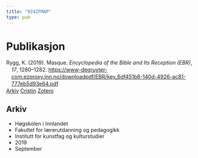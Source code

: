 ```yaml
---
title: "9Z4ZFMAP"
type: pub
---
```

<h1>Publikasjon</h1>
<article id="csl-bib-container-9Z4ZFMAP" class="csl-bib-container">
  <div class="csl-bib-body" style="line-height: 1.35; padding-left: 1em; text-indent:-1em;">
  <div class="csl-entry">Rygg, K. (2019). Masque. <i>Encyclopedia of the Bible and Its Reception (EBR)</i>, <i>17</i>, 1280&#x2013;1282. <a href="https://www-degruyter-com.ezproxy.inn.no/downloadpdf/EBR/key_6df451b8-140d-4926-ac81-777eb5d93e64.pdf">https://www-degruyter-com.ezproxy.inn.no/downloadpdf/EBR/key_6df451b8-140d-4926-ac81-777eb5d93e64.pdf</a></div>
</div>
  <div class="csl-bib-buttons">
    <a href="#taxonomy-article-9Z4ZFMAP" class="csl-bib-button">Arkiv</a>
    <a href="https://app.cristin.no/results/show.jsf?id=1731169" alt="Cristin URL" class="csl-bib-button">Cristin</a>
    <a href="http://zotero.org/groups/5402882/items/9Z4ZFMAP" alt="Zotero URL" class="csl-bib-button">Zotero</a>
  </div>
  <div id="csl-bib-meta-container-9Z4ZFMAP"></div>
</article>
<div id="csl-bib-meta-9Z4ZFMAP" class="csl-bib-meta">
  <article id="taxonomy-article-9Z4ZFMAP" class="taxonomy-article">
    <h1>Arkiv</h1>
    <ul>
      <li>Høgskolen i Innlandet</li>
      <li>Fakultet for lærerutdanning og pedagogikk</li>
      <li>Institutt for kunstfag og kulturstudier</li>
      <li>2019</li>
      <li>September</li>
    </ul>
  </article>
</div>
